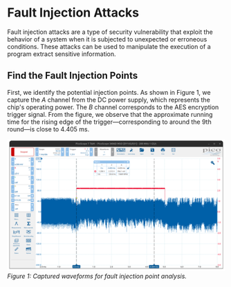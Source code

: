 # Fault Injection Attacks

Fault injection attacks are a type of security vulnerability that exploit the behavior of a system when it is subjected to unexpected or erroneous conditions. These attacks can be used to manipulate the execution of a program extract sensitive information.

## Find the Fault Injection Points

First, we identify the potential injection points. As shown in Figure&nbsp;1, we capture the $A$ channel from the DC power supply, which represents the chip's operating power. The $B$ channel corresponds to the AES encryption trigger signal. From the figure, we observe that the approximate running time for the rising edge of the trigger—corresponding to around the 9th round—is close to 4.405&nbsp;ms.

![Fault Injection Attack](./fig/FaultPoint.png)
_Figure 1: Captured waveforms for fault injection point analysis._
